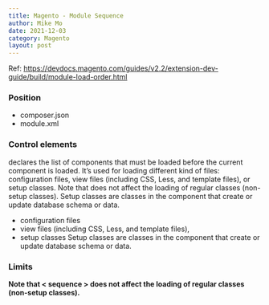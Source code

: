 ```yaml
---
title: Magento - Module Sequence
author: Mike Mo
date: 2021-12-03
category: Magento
layout: post
---
```


Ref: https://devdocs.magento.com/guides/v2.2/extension-dev-guide/build/module-load-order.html

### Position
- composer.json
- module.xml
  

### Control elements
<sequence> declares the list of components that must be loaded before the current component is loaded. It’s used for loading different kind of files: configuration files, view files (including CSS, Less, and template files), or setup classes. Note that <sequence> does not affect the loading of regular classes (non-setup classes). Setup classes are classes in the component that create or update database schema or data.

- configuration files
- view files (including CSS, Less, and template files),
- setup classes
   Setup classes are classes in the component that create or update database schema or data.

### Limits
<strong>Note that < sequence > does not affect the loading of regular classes (non-setup classes). </strong>
